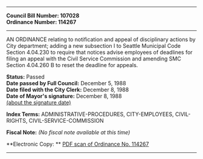 * * * * *  
  
**Council Bill Number: [](#h0)[](#h2)107028**   
**Ordinance Number: 114267**  
  
* * * * *  
  
AN ORDINANCE relating to notification and appeal of disciplinary actions by City department; adding a new subsection I to Seattle Municipal Code Section 4.04.230 to require that notices advise employees of deadlines for filing an appeal with the Civil Service Commission and amending SMC Section 4.04.260 B to reset the deadline for appeals.  
  
**Status:** Passed   
**Date passed by Full Council:** December 5, 1988   
**Date filed with the City Clerk:** December 8, 1988   
**Date of Mayor's signature:** December 8, 1988   
[(about the signature date)](/~public/approvaldate.htm)   
  
  
  
**Index Terms:** ADMINISTRATIVE-PROCEDURES, CITY-EMPLOYEES, CIVIL-RIGHTS, CIVIL-SERVICE-COMMISSION  
  
**Fiscal Note:** *(No fiscal note available at this time)*  
  
**Electronic Copy: ** [PDF scan of Ordinance No. 114267](/~archives/Ordinances/Ord_114267.pdf)  
  
* * * * *  
